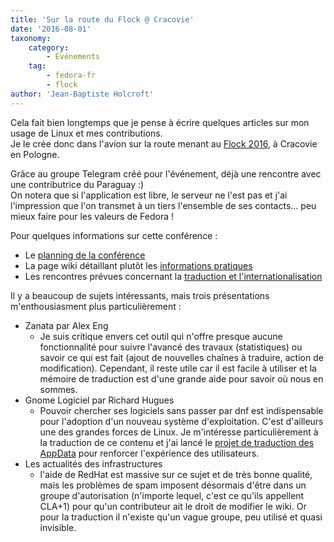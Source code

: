```yaml
---
title: 'Sur la route du Flock @ Cracovie'
date: '2016-08-01'
taxonomy:
    category:
        - Événements
    tag:
        - fedora-fr
        - flock
author: 'Jean-Baptiste Holcroft'
---
```


Cela fait bien longtemps que je pense à écrire quelques articles sur mon usage de Linux et mes contributions.  
Je le crée donc dans l'avion sur la route menant au [Flock 2016](http://flocktofedora.org/), à Cracovie en Pologne.

Grâce au groupe Telegram créé pour l'événement, déjà une rencontre avec une contributrice du Paraguay :)   
On notera que si l'application est libre, le serveur ne l'est pas et j'ai l'impression que l'on transmet à un tiers l'ensemble de ses contacts... peu mieux faire pour les valeurs de Fedora !

Pour quelques informations sur cette conférence :

* Le [planning de la conférence](flock2016.sched.org)
* La page wiki détaillant plutôt les [informations pratiques](https://fedoraproject.org/wiki/Flock2016-Krakow-proposal)
* Les rencontres prévues concernant la [traduction et l'internationalisation](https://fedoraproject.org/wiki/G11N/Meetup_Flock_2016)

Il y a beaucoup de sujets intéressants, mais trois présentations m'enthousiasment plus particulièrement :

* Zanata par Alex Eng
	* Je suis critique envers cet outil qui n'offre presque aucune fonctionnalité pour suivre l'avancé des travaux (statistiques) ou savoir ce qui est fait (ajout de nouvelles chaînes à traduire, action de modification). Cependant, il reste utile car il est facile à utiliser et la mémoire de traduction est d'une grande aide pour savoir où nous en sommes.
* Gnome Logiciel par Richard Hugues
	* Pouvoir chercher ses logiciels sans passer par dnf est indispensable pour l'adoption d'un nouveau système d'exploitation. C'est d'ailleurs une des grandes forces de Linux. Je m'intéresse particulièrement à la traduction de ce contenu et j'ai lancé le [projet de traduction des AppData](https://jibecfed.fedorapeople.org/l10n/appdata-fr/) pour renforcer l'expérience des utilisateurs.
* Les actualités des infrastructures
	* l'aide de RedHat est massive sur ce sujet et de très bonne qualité, mais les problèmes de spam imposent désormais d'être dans un groupe d'autorisation (n'importe lequel, c'est ce qu'ils appellent CLA+1) pour qu'un contributeur ait le droit de modifier le wiki. Or pour la traduction il n'existe qu'un vague groupe, peu utilisé et quasi invisible.
